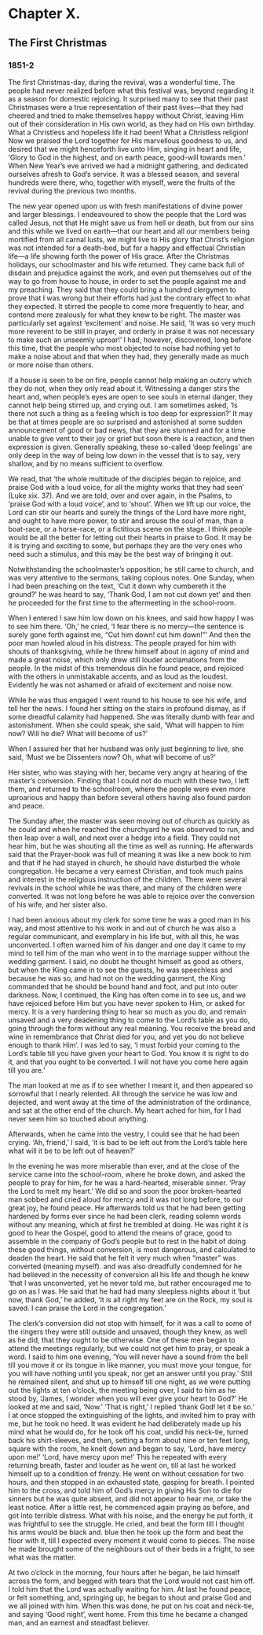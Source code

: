 # Chapter X.

## The First Christmas

### 1851-2

The first Christmas-day, during the revival, was a wonderful time. The people had never realized before what this festival was, beyond regarding it as a season for domestic rejoicing. It surprised many to see that their past Christmases were a true representation of their past lives―that they had cheered and tried to make themselves happy without Christ, leaving Him out of their consideration in His own world, as they had on His own birthday. What a Christless and hopeless life it had been! What a Christless religion! Now we praised the Lord together for His marvellous goodness to us, and desired that we might henceforth live unto Him, singing in heart and life, ‘Glory to God in the highest, and on earth peace, good-will towards men.’ When New Year’s eve arrived we had a midnight gathering, and dedicated ourselves afresh to God’s service. It was a blessed season, and several hundreds were there, who, together with myself, were the fruits of the revival during the previous two months.

The new year opened upon us with fresh manifestations of divine power and larger blessings. I endeavoured to show the people that the Lord was called Jesus, not that He might save us from hell or death, but from our sins and this while we lived on earth―that our heart and all our members being mortified from all carnal lusts, we might live to His glory that Christ’s religion was not intended for a death-bed, but for a happy and effectual Christian life―a life showing forth the power of His grace. After the Christmas holidays, our schoolmaster and his wife returned. They came back full of disdain and prejudice against the work, and even put themselves out of the way to go from house to house, in order to set the people against me and my preaching. They said that they could bring a hundred clergymen to prove that I was wrong but their efforts had just the contrary effect to what they expected. It stirred the people to come more frequently to hear, and contend more zealously for what they knew to be right. The master was particularly set against ‘excitement’ and noise. He said, ‘It was so very much more reverent to be still in prayer, and orderly in praise it was not necessary to make such an unseemly uproar!’ I had, however, discovered, long before this time, that the people who most objected to noise had nothing yet to make a noise about and that when they had, they generally made as much or more noise than others.

If a house is seen to be on fire, people cannot help making an outcry which they do not, when they only read about it. Witnessing a danger stirs the heart and, when people’s eyes are open to see souls in eternal danger, they cannot help being stirred up, and crying out. I am sometimes asked, ‘Is there not such a thing as a feeling which is too deep for expression?’ It may be that at times people are so surprised and astonished at some sudden announcement of good or bad news, that they are stunned and for a time unable to give vent to their joy or grief but soon there is a reaction, and then expression is given. Generally speaking, these so-called ‘deep feelings’ are only deep in the way of being low down in the vessel that is to say, very shallow, and by no means sufficient to overflow.

We read, that ‘the whole multitude of the disciples began to rejoice, and praise God with a loud voice, for all the mighty works that they had seen’ (Luke xix. 37). And we are told, over and over again, in the Psalms, to ‘praise God with a loud voice’, and to ‘shout’. When we lift up our voice, the Lord can stir our hearts and surely the things of the Lord have more right, and ought to have more power, to stir and arouse the soul of man, than a boat-race, or a horse-race, or a fictitious scene on the stage. I think people would be all the better for letting out their hearts in praise to God. It may be it is trying and exciting to some, but perhaps they are the very ones who need such a stimulus, and this may be the best way of bringing it out.

Notwithstanding the schoolmaster’s opposition, he still came to church, and was very attentive to the sermons, taking copious notes. One Sunday, when I had been preaching on the text, ‘Cut it down why cumbereth it the ground?’ he was heard to say, ‘Thank God, I am not cut down yet’ and then he proceeded for the first time to the aftermeeting in the school-room.

When I entered I saw him low down on his knees, and said how happy I was to see him there. ‘Oh,’ he cried, ‘I fear there is no mercy―the sentence is surely gone forth against me, “Cut him down! cut him down!”’ And then the poor man howled aloud in his distress. The people prayed for him with shouts of thanksgiving, while he threw himself about in agony of mind and made a great noise, which only drew still louder acclamations from the people. In the midst of this tremendous din he found peace, and rejoiced with the others in unmistakable accents, and as loud as the loudest. Evidently he was not ashamed or afraid of excitement and noise now.

While he was thus engaged I went round to his house to see his wife, and tell her the news. I found her sitting on the stairs in profound dismay, as if some dreadful calamity had happened. She was literally dumb with fear and astonishment. When she could speak, she said, ‘What will happen to him now? Will he die? What will become of us?’

When I assured her that her husband was only just beginning to live, she said, ‘Must we be Dissenters now? Oh, what will become of us?’

Her sister, who was staying with her, became very angry at hearing of the master’s conversion. Finding that I could not do much with these two, I left them, and returned to the schoolroom, where the people were even more uproarious and happy than before several others having also found pardon and peace.

The Sunday after, the master was seen moving out of church as quickly as he could and when he reached the churchyard he was observed to run, and then leap over a wall, and next over a hedge into a field. They could not hear him, but he was shouting all the time as well as running. He afterwards said that the Prayer-book was full of meaning it was like a new book to him and that if he had stayed in church, he should have disturbed the whole congregation. He became a very earnest Christian, and took much pains and interest in the religious instruction of the children. There were several revivals in the school while he was there, and many of the children were converted. It was not long before he was able to rejoice over the conversion of his wife, and her sister also.

I had been anxious about my clerk for some time he was a good man in his way, and most attentive to his work in and out of church he was also a regular communicant, and exemplary in his life but, with all this, he was unconverted. I often warned him of his danger and one day it came to my mind to tell him of the man who went in to the marriage supper without the wedding garment. I said, no doubt he thought himself as good as others, but when the King came in to see the guests, he was speechless and because he was so, and had not on the wedding garment, the King commanded that he should be bound hand and foot, and put into outer darkness. Now, I continued, the King has often come in to see us, and we have rejoiced before Him but you have never spoken to Him, or asked for mercy. It is a very hardening thing to hear so much as you do, and remain unsaved and a very deadening thing to come to the Lord’s table as you do, going through the form without any real meaning. You receive the bread and wine in remembrance that Christ died for you, and yet you do not believe enough to thank Him’. I was led to say, ‘I must forbid your coming to the Lord’s table till you have given your heart to God. You know it is right to do it, and that you ought to be converted. I will not have you come here again till you are.’

The man looked at me as if to see whether I meant it, and then appeared so sorrowful that I nearly relented. All through the service he was low and dejected, and went away at the time of the administration of the ordinance, and sat at the other end of the church. My heart ached for him, for I had never seen him so touched about anything.

Afterwards, when he came into the vestry, I could see that he had been crying. ‘Ah, friend,’ I said, ‘it is bad to be left out from the Lord’s table here what will it be to be left out of heaven?’

In the evening he was more miserable than ever, and at the close of the service came into the school-room, where he broke down, and asked the people to pray for him, for he was a hard-hearted, miserable sinner. ‘Pray the Lord to melt my heart.’ We did so and soon the poor broken-hearted man sobbed and cried aloud for mercy and it was not long before, to our great joy, he found peace. He afterwards told us that he had been getting hardened by forms ever since he had been clerk, reading solemn words without any meaning, which at first he trembled at doing. He was right it is good to hear the Gospel, good to attend the means of grace, good to assemble in the company of God’s people but to rest in the habit of doing these good things, without conversion, is most dangerous, and calculated to deaden the heart. He said that he felt it very much when “master” was converted (meaning myself). and was also dreadfully condemned for he had believed in the necessity of conversion all his life and though he knew ‘that I was unconverted, yet he never told me, but rather encouraged me to go on as I was. He said that he had had many sleepless nights about it ‘but now, thank God,’ he added, ‘it is all right my feet are on the Rock, my soul is saved. I can praise the Lord in the congregation.’

The clerk’s conversion did not stop with himself, for it was a call to some of the ringers they were still outside and unsaved, though they knew, as well as he did, that they ought to be otherwise. One of these men began to attend the meetings regularly, but we could not get him to pray, or speak a word. I said to him one evening, ‘You will never have a sound from the bell till you move it or its tongue in like manner, you must move your tongue, for you will have nothing until you speak, nor get an answer until you pray.’ Still he remained silent, and shut up to himself till one night, as we were putting out the lights at ten o’clock, the meeting being over, I said to him as he stood by, ‘James, I wonder when you will ever give your heart to God?’ He looked at me and said, ‘Now.’ ‘That is right,’ I replied ‘thank God! let it be so.’ I at once stopped the extinguishing of the lights, and invited him to pray with me, but he took no heed. It was evident he had deliberately made up his mind what he would do, for he took off his coat, undid his neck-tie, turned back his shirt-sleeves, and then, setting a form about nine or ten feet long, square with the room, he knelt down and began to say, ‘Lord, have mercy upon me!’ ‘Lord, have mercy upon me!’ This he repeated with every returning breath, faster and louder as he went on, till at last he worked himself up to a condition of frenzy. He went on without cessation for two hours, and then stopped in an exhausted state, gasping for breath. I pointed him to the cross, and told him of God’s mercy in giving His Son to die for sinners but he was quite absent, and did not appear to hear me, or take the least notice. After a little rest, he commenced again praying as before, and got into terrible distress. What with his noise, and the energy he put forth, it was frightful to see the struggle. He cried, and beat the form till I thought his arms would be black and. blue then he took up the form and beat the floor with it, till I expected every moment it would come to pieces. The noise he made brought some of the neighbours out of their beds in a fright, to see what was the matter.

At two o’clock in the morning, four hours after he began, he laid himself across the form, and begged with tears that the Lord would not cast him off. I told him that the Lord was actually waiting for him. At last he found peace, or felt something, and, springing up, he began to shout and praise God and we all joined with him. When this was done, he put on his coat and neck-tie, and saying ‘Good night’, went home. From this time he became a changed man, and an earnest and steadfast believer.
